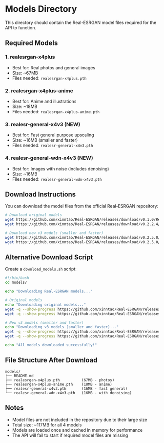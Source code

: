 # Models Directory

This directory should contain the Real-ESRGAN model files required for the API to function.

## Required Models

### 1. realesrgan-x4plus
- Best for: Real photos and general images
- Size: ~67MB
- Files needed: `realesrgan-x4plus.pth`

### 2. realesrgan-x4plus-anime
- Best for: Anime and illustrations  
- Size: ~18MB
- Files needed: `realesrgan-x4plus-anime.pth`

### 3. realesr-general-x4v3 (NEW)
- Best for: Fast general purpose upscaling
- Size: ~16MB (smaller and faster)
- Files needed: `realesr-general-x4v3.pth`

### 4. realesr-general-wdn-x4v3 (NEW)
- Best for: Images with noise (includes denoising)
- Size: ~16MB
- Files needed: `realesr-general-wdn-x4v3.pth`

## Download Instructions

You can download the model files from the official Real-ESRGAN repository:

```bash
# Download original models
wget https://github.com/xinntao/Real-ESRGAN/releases/download/v0.1.0/RealESRGAN_x4plus.pth -O realesrgan-x4plus.pth
wget https://github.com/xinntao/Real-ESRGAN/releases/download/v0.2.2.4/RealESRGAN_x4plus_anime_6B.pth -O realesrgan-x4plus-anime.pth

# Download new v3 models (smaller and faster)
wget https://github.com/xinntao/Real-ESRGAN/releases/download/v0.2.5.0/realesr-general-x4v3.pth -O realesr-general-x4v3.pth
wget https://github.com/xinntao/Real-ESRGAN/releases/download/v0.2.5.0/realesr-general-wdn-x4v3.pth -O realesr-general-wdn-x4v3.pth
```

## Alternative Download Script

Create a `download_models.sh` script:

```bash
#!/bin/bash
cd models/

echo "Downloading Real-ESRGAN models..."

# Original models
echo "Downloading original models..."
wget -q --show-progress https://github.com/xinntao/Real-ESRGAN/releases/download/v0.1.0/RealESRGAN_x4plus.pth -O realesrgan-x4plus.pth
wget -q --show-progress https://github.com/xinntao/Real-ESRGAN/releases/download/v0.2.2.4/RealESRGAN_x4plus_anime_6B.pth -O realesrgan-x4plus-anime.pth

# New v3 models (smaller and faster)
echo "Downloading v3 models (smaller and faster)..."
wget -q --show-progress https://github.com/xinntao/Real-ESRGAN/releases/download/v0.2.5.0/realesr-general-x4v3.pth -O realesr-general-x4v3.pth
wget -q --show-progress https://github.com/xinntao/Real-ESRGAN/releases/download/v0.2.5.0/realesr-general-wdn-x4v3.pth -O realesr-general-wdn-x4v3.pth

echo "All models downloaded successfully!"
```

## File Structure After Download

```
models/
├── README.md
├── realesrgan-x4plus.pth          (67MB - photos)
├── realesrgan-x4plus-anime.pth    (18MB - anime)
├── realesr-general-x4v3.pth       (16MB - fast general)
└── realesr-general-wdn-x4v3.pth   (16MB - with denoising)
```

## Notes

- Model files are not included in the repository due to their large size
- Total size: ~117MB for all 4 models
- Models are loaded once and cached in memory for performance
- The API will fail to start if required model files are missing